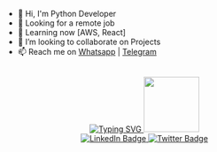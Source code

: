 

- 👋 Hi, I'm Python Developer
- 👀 Looking for a remote job
- 🌱 Learning now [AWS, React]
- 💞️ I’m looking to collaborate on Projects
- 📫 Reach me on <a href="https://wa.me/+963992336634" target="_blank">Whatsapp</a> | <a href="https://t.me/SY_Aloosh" target="_blank">Telegram</a>

<br>
<div id="header" align="center">
  <a href="https://github.com/im-py-dev">
    <img src="https://readme-typing-svg.demolab.com/?font=Georgia&size=18&duration=2000&pause=100&multiline=true&width=500&height=80&lines=Ali%20Mughrabi;Python%20Developer" alt="Typing SVG" />
</a>
  
  
  <img src="https://media.giphy.com/media/M9gbBd9nbDrOTu1Mqx/giphy.gif" width="100"/>

<div id="badges">
  <a href="https://www.linkedin.com/in/ali-mughrabi" target="_blank">
    <img src="https://img.shields.io/badge/LinkedIn-blue?style=for-the-badge&logo=linkedin&logoColor=white" alt="LinkedIn Badge"/>
  </a>
  
  <!--
  <a href="" target="_blank">
    <img src="https://img.shields.io/badge/YouTube-red?style=for-the-badge&logo=youtube&logoColor=white" alt="Youtube Badge"/>
  </a>
  -->
  
  <a href="https://technosteps.com/my-resume/" target="_blank">
    <img src="https://img.shields.io/badge/My-Resume-blue" alt="Twitter Badge"/>
  </a>
</div>
  
<!--   <a href="https://github.com/im-py-dev"> -->
<!--     <img src="https://github-stats-alpha.vercel.app/api?username=im-py-dev&cc=22272e&tc=37BCF6&ic=fff&bc=0000"> -->
<!-- </a> -->
  
  </div>
